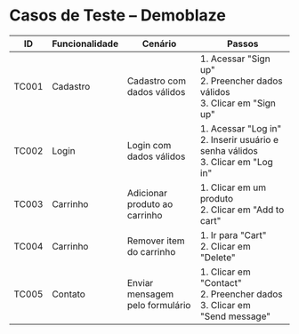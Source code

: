 # Casos de Teste – Demoblaze

| ID    | Funcionalidade | Cenário                         | Passos |
|-------|----------------|----------------------------------|--------|
| TC001 | Cadastro       | Cadastro com dados válidos        | 1. Acessar "Sign up" <br> 2. Preencher dados válidos <br> 3. Clicar em "Sign up" |
| TC002 | Login          | Login com dados válidos           | 1. Acessar "Log in" <br> 2. Inserir usuário e senha válidos <br> 3. Clicar em "Log in" |
| TC003 | Carrinho       | Adicionar produto ao carrinho     | 1. Clicar em um produto <br> 2. Clicar em "Add to cart" |
| TC004 | Carrinho       | Remover item do carrinho          | 1. Ir para "Cart" <br> 2. Clicar em "Delete" |
| TC005 | Contato        | Enviar mensagem pelo formulário   | 1. Clicar em "Contact" <br> 2. Preencher dados <br> 3. Clicar em "Send message" |
